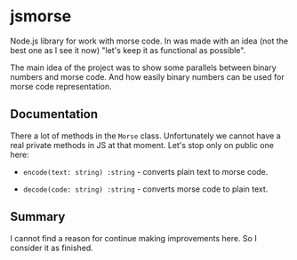 # jsmorse

Node.js library for work with morse code.
In was made with an idea (not the best one as I see it now) "let's keep it as functional as possible".

The main idea of the project was to show some parallels between binary numbers and morse code.
And how easily binary numbers can be used for morse code representation.

## Documentation

There a lot of methods in the `Morse` class.
Unfortunately we cannot have a real private methods in JS at that moment.
Let's stop only on public one here:

- `encode(text: string) :string` - converts plain text to morse code.

- `decode(code: string) :string` - converts morse code to plain text.

## Summary

I cannot find a reason for continue making improvements here.
So I consider it as finished.
